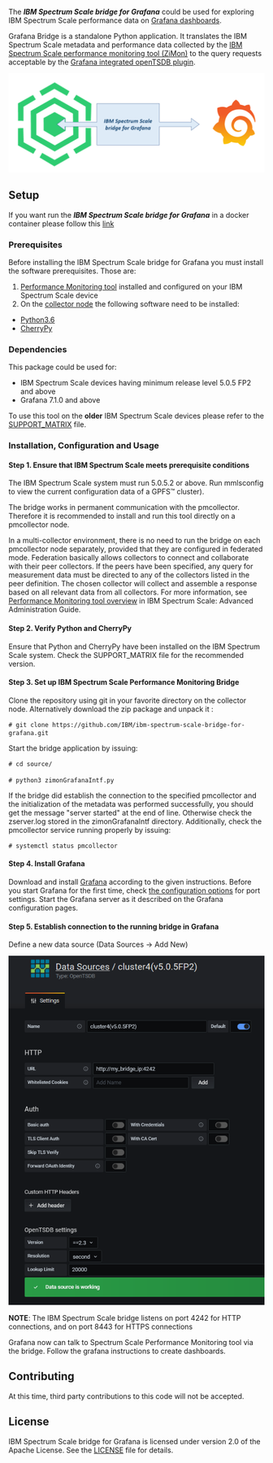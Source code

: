 The ***IBM Spectrum Scale bridge for Grafana*** could be used for exploring IBM Spectrum Scale performance data on [Grafana dashboards](https://grafana.com/grafana/).

Grafana Bridge is a standalone Python application. It translates the IBM Spectrum Scale metadata and performance data collected by the [IBM Spectrum Scale performance monitoring tool (ZiMon)](https://www.ibm.com/support/knowledgecenter/en/STXKQY_4.2.3/com.ibm.spectrum.scale.v4r23.doc/bl1adv_PMToverview.htm) to the query requests acceptable by the [Grafana integrated openTSDB plugin](https://grafana.com/docs/features/datasources/opentsdb/).


![](/docs/bridge_overview.PNG)

## Setup

If you want run the ***IBM Spectrum Scale bridge for Grafana*** in a docker container please follow this [link](/docs/RUNNING_AS_DOCKER_CONTAINER.md)

### Prerequisites

Before installing the IBM Spectrum Scale bridge for Grafana you must install the software prerequisites. Those are:
1. [Performance Monitoring tool](https://www.ibm.com/support/knowledgecenter/en/STXKQY_5.0.5/com.ibm.spectrum.scale.v5r05.doc/bl1adv_PMToverview.htm) installed and configured on your IBM Spectrum Scale device
2. On the [collector node](https://www.ibm.com/support/knowledgecenter/en/STXKQY_5.0.5/com.ibm.spectrum.scale.v5r05.doc/bl1adv_configurecollector.htm) the following software need to be installed:
- [Python3.6](https://www.python.org/downloads/release/python-369/)
- [CherryPy](https://cherrypy.org/)


### Dependencies
This package could be used for: 
- IBM Spectrum Scale devices having minimum release level 5.0.5 FP2 and above
- Grafana 7.1.0 and above

To use this tool on the **older** IBM Spectrum Scale devices please refer to the [SUPPORT_MATRIX](/docs/SUPPORT_MATRIX.md) file.



### Installation, Configuration and Usage

#### Step 1. Ensure that IBM Spectrum Scale meets prerequisite conditions

The IBM Spectrum Scale system must run 5.0.5.2 or above. Run mmlsconfig to view the current configuration data of a GPFS™ cluster).

The bridge works in permanent communication with the pmcollector. Therefore it is recommended to install and run this tool directly on a pmcollector node.

In a multi-collector environment, there is no need to run the bridge on each pmcollector node separately, provided that they are configured in federated mode. Federation basically allows collectors to connect and collaborate with their peer collectors. If the peers have been specified, any query for measurement data must be directed to any of the collectors listed in the peer definition. The chosen collector will collect and assemble a response based on all relevant data from all collectors. For more information, see [Performance Monitoring tool overview](https://www.ibm.com/support/knowledgecenter/en/STXKQY_4.2.3/com.ibm.spectrum.scale.v4r23.doc/bl1adv_PMToverview.htm) in IBM Spectrum Scale: Advanced Administration Guide.



#### Step 2. Verify Python and CherryPy

Ensure that Python and CherryPy have been installed on the IBM Spectrum Scale system. 
Check the SUPPORT_MATRIX file for the recommended version.



#### Step 3. Set up IBM Spectrum Scale Performance Monitoring Bridge

Clone the repository using git in your favorite directory on the collector node. Alternatively download the zip package and unpack it :

```shell
# git clone https://github.com/IBM/ibm-spectrum-scale-bridge-for-grafana.git
```

Start the bridge application by issuing:

```shell
# cd source/

# python3 zimonGrafanaIntf.py 
```

If the bridge did establish the connection to the specified pmcollector and the initialization of the metadata was performed successfully, you should get the message "server started" at the end of line. Otherwise check the zserver.log stored in the zimonGrafanaIntf  directory.  Additionally, check the pmcollector service running properly by issuing:

```shell
# systemctl status pmcollector
```



#### Step 4. Install Grafana

Download and install [Grafana](https://grafana.com/get) according to the given instructions. Before you start Grafana for the first time, check [the configuration options](http://docs.grafana.org/installation/configuration/) for port settings. Start the Grafana server as it described on the Grafana configuration pages.



#### Step 5. Establish connection to the running bridge in Grafana

Define a new data source (Data Sources -> Add New)

![](/docs/Example_Add_DataSource.png)

**NOTE**: The IBM Spectrum Scale bridge listens on port 4242 for HTTP connections, and on port 8443 for HTTPS connections

Grafana now can talk to Spectrum Scale Performance Monitoring tool via the bridge. Follow the grafana instructions to create dashboards.



## Contributing

At this time, third party contributions to this code will not be accepted.



## License

IBM Spectrum Scale bridge for Grafana is licensed under version 2.0 of the Apache License. See the [LICENSE](LICENSE.txt) file for details.



